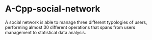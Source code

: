 # A-Cpp-social-network
A social network is able to manage three different typologies of users, performing almost 30 different operations that spans from users management to statistical data analysis.
